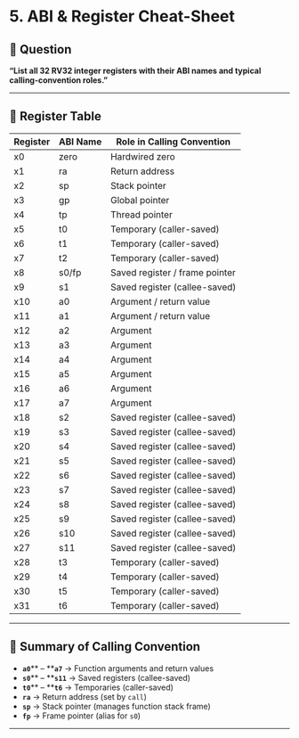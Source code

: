 # 5. ABI & Register Cheat-Sheet

## 📌 Question

**“List all 32 RV32 integer registers with their ABI names and typical calling-convention roles.”**

---

## 🧾 Register Table

| Register | ABI Name | Role in Calling Convention     |
| -------- | -------- | ------------------------------ |
| x0       | zero     | Hardwired zero                 |
| x1       | ra       | Return address                 |
| x2       | sp       | Stack pointer                  |
| x3       | gp       | Global pointer                 |
| x4       | tp       | Thread pointer                 |
| x5       | t0       | Temporary (caller-saved)       |
| x6       | t1       | Temporary (caller-saved)       |
| x7       | t2       | Temporary (caller-saved)       |
| x8       | s0/fp    | Saved register / frame pointer |
| x9       | s1       | Saved register (callee-saved)  |
| x10      | a0       | Argument / return value        |
| x11      | a1       | Argument / return value        |
| x12      | a2       | Argument                       |
| x13      | a3       | Argument                       |
| x14      | a4       | Argument                       |
| x15      | a5       | Argument                       |
| x16      | a6       | Argument                       |
| x17      | a7       | Argument                       |
| x18      | s2       | Saved register (callee-saved)  |
| x19      | s3       | Saved register (callee-saved)  |
| x20      | s4       | Saved register (callee-saved)  |
| x21      | s5       | Saved register (callee-saved)  |
| x22      | s6       | Saved register (callee-saved)  |
| x23      | s7       | Saved register (callee-saved)  |
| x24      | s8       | Saved register (callee-saved)  |
| x25      | s9       | Saved register (callee-saved)  |
| x26      | s10      | Saved register (callee-saved)  |
| x27      | s11      | Saved register (callee-saved)  |
| x28      | t3       | Temporary (caller-saved)       |
| x29      | t4       | Temporary (caller-saved)       |
| x30      | t5       | Temporary (caller-saved)       |
| x31      | t6       | Temporary (caller-saved)       |

---

## 🧠 Summary of Calling Convention

* **`a0`**\*\* – \*\***`a7`** → Function arguments and return values
* **`s0`**\*\* – \*\***`s11`** → Saved registers (callee-saved)
* **`t0`**\*\* – \*\***`t6`** → Temporaries (caller-saved)
* **`ra`** → Return address (set by `call`)
* **`sp`** → Stack pointer (manages function stack frame)
* **`fp`** → Frame pointer (alias for `s0`)

---

